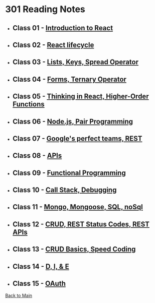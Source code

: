 # 301 Reading Notes

* ## Class 01 - [Introduction to React](Class-01.md)

* ## Class 02 - [React lifecycle](Class-02.md)

* ## Class 03 - [Lists, Keys, Spread Operator](Class-03.md)

* ## Class 04 - [Forms, Ternary Operator](Class-04.md)

* ## Class 05 - [Thinking in React, Higher-Order Functions](Class-05.md)

* ## Class 06 - [Node.js, Pair Programming](Class-06.md)

* ## Class 07 - [Google's perfect teams, REST](Class-07.md)

* ## Class 08 - [APIs](Class-08.md)

* ## Class 09 - [Functional Programming](Class-09.md)

* ## Class 10 - [Call Stack, Debugging](Class-10.md)

* ## Class 11 - [Mongo, Mongoose, SQL, noSql](Class-11.md)

* ## Class 12 - [CRUD, REST Status Codes, REST APIs](Class-12.md)

* ## Class 13 - [CRUD Basics, Speed Coding](Class-13.md)

* ## Class 14 - [D, I, & E](Class-14.md)

* ## Class 15 - [OAuth](Class-15.md)

[Back to Main](/reading-notes)
